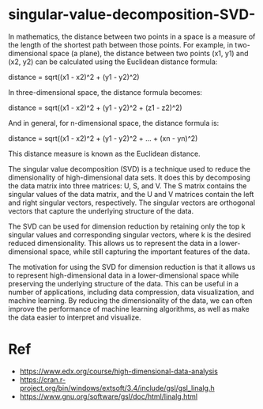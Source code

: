 # singular-value-decomposition-SVD-


In mathematics, the distance between two points in a space is a measure of the length of the shortest path between those points. For example, in two-dimensional space (a plane), the distance between two points (x1, y1) and (x2, y2) can be calculated using the Euclidean distance formula:

distance = sqrt((x1 - x2)^2 + (y1 - y2)^2)

In three-dimensional space, the distance formula becomes:

distance = sqrt((x1 - x2)^2 + (y1 - y2)^2 + (z1 - z2)^2)

And in general, for n-dimensional space, the distance formula is:

distance = sqrt((x1 - x2)^2 + (y1 - y2)^2 + ... + (xn - yn)^2)

This distance measure is known as the Euclidean distance.

The singular value decomposition (SVD) is a technique used to reduce the dimensionality of high-dimensional data sets. It does this by decomposing the data matrix into three matrices: U, S, and V. The S matrix contains the singular values of the data matrix, and the U and V matrices contain the left and right singular vectors, respectively. The singular vectors are orthogonal vectors that capture the underlying structure of the data.

The SVD can be used for dimension reduction by retaining only the top k singular values and corresponding singular vectors, where k is the desired reduced dimensionality. This allows us to represent the data in a lower-dimensional space, while still capturing the important features of the data.

The motivation for using the SVD for dimension reduction is that it allows us to represent high-dimensional data in a lower-dimensional space while preserving the underlying structure of the data. This can be useful in a number of applications, including data compression, data visualization, and machine learning. By reducing the dimensionality of the data, we can often improve the performance of machine learning algorithms, as well as make the data easier to interpret and visualize.



# Ref
- https://www.edx.org/course/high-dimensional-data-analysis
- https://cran.r-project.org/bin/windows/extsoft/3.4/include/gsl/gsl_linalg.h
- https://www.gnu.org/software/gsl/doc/html/linalg.html

